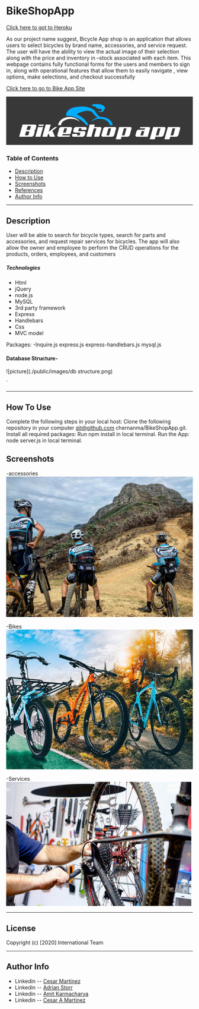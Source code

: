 # BikeShopApp
[Click here to got to Heroku](https://vast-woodland-01889.herokuapp.com/)

As our project name suggest, Bicycle App shop is  an application that allows users to select bicycles by brand name, accessories, and service request. The user will have the ability to view the actual image of their selection along with the price and inventory in –stock associated  with each item.  This webpage contains fully functional forms for the users and members  to sign in, along with operational features that allow them to easily navigate , view options, make selections, and checkout successfully



[Click here to go to Bike App Site](https://github.com/chernanma/BikeShopApp)

![picture](./public/images/bikeshopapp1.jpg)

### Table of Contents
- [Description](#description)
- [How to Use](#how-to-use)
- [Screenshots](#screenshots)
- [References](#references)
- [Author Info](#author-info)
---
## Description
User will be able to search for bicycle types, search for parts and accessories, and request repair services for bicycles. The app will also allow the owner and employee to perform the CRUD operations for the products, orders, employees, and customers 


##### Technologies

- Html
- jQuery
- node.js
- MySQL
- 3rd party framework
- Express
- Handlebars
- Css
- MVC model

Packages:
-Inquire.js
express.js
express-handlebars.js
mysql.js

   


#### Database Structure-
![picture](./public/images/db structure.png)

`

---
## How To Use
Complete the following steps in your local host:
	Clone the following repository in your computer 	 git@github.com chernanma/BikeShopApp.git.
Install all required packages:
	Run npm install in local terminal.
Run the App:
	node server.js in local terminal.

  

## Screenshots

-accessories
![picture](./public/images/Clothing.jpeg)

-Bikes
![picture](./public/images/Bikes.jpeg)

-Services
![picture](./public/images/Service.jpeg/)





---
## License
Copyright (c) [2020] International Team


---
## Author Info
- Linkedin -- [Cesar Martinez](https://www.linkedin.com/in/cesar-martinez-3986b3120/)
- Linkedin -- [Adrian Storr](https://www.linkedin.com/in/adrian-storr-98773731)
- Linkedin -- [Amit Karmacharya](https://www.linkedin.com/in/amit-karmacharya-b344731ab/)
- Linkedin -- [Cesar A Martinez](https://www.linkedin.com/in/cesar-augusto-martinez-auquilla-03934a16b)



